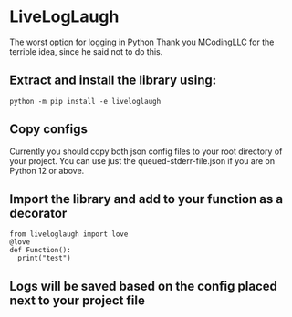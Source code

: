 # LiveLogLaugh
The worst option for logging in Python
Thank you MCodingLLC for the terrible idea, since he said not to do this.

## Extract and install the library using:
```
python -m pip install -e liveloglaugh
```
## Copy configs
Currently you should copy both json config files to your root directory of your project. You can use just the queued-stderr-file.json if you are on Python 12 or above.


## Import the library and add to your function as a decorator
``` 
from liveloglaugh import love
@love
def Function():
  print("test")

```
## Logs will be saved based on the config placed next to your project file
